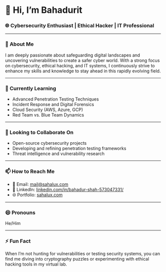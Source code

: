 # 👋 Hi, I’m **Bahadurit**  
### 🌐 Cybersecurity Enthusiast | Ethical Hacker | IT Professional  

---

### 👀 **About Me**  
I am deeply passionate about safeguarding digital landscapes and uncovering vulnerabilities to create a safer cyber world. With a strong focus on cybersecurity, ethical hacking, and IT systems, I continuously strive to enhance my skills and knowledge to stay ahead in this rapidly evolving field.  

---

### 🌱 **Currently Learning**  
- Advanced Penetration Testing Techniques  
- Incident Response and Digital Forensics  
- Cloud Security (AWS, Azure, GCP)  
- Red Team vs. Blue Team Dynamics  

---

### 💼 **Looking to Collaborate On**  
- Open-source cybersecurity projects  
- Developing and refining penetration testing frameworks  
- Threat intelligence and vulnerability research  

---

### 📫 **How to Reach Me**  
- 📧 Email: [mail@sahalux.com](mailto:mail@sahalux.com)  
- 💼 LinkedIn: [linkedin.com/in/bahadur-shah-573047331/](https://www.linkedin.com/in/bahadur-shah-573047331/)  
- 🌐 Portfolio: [sahalux.com](https://sahalux.com)  

---

### 😄 **Pronouns**  
He/Him  

---

### ⚡ **Fun Fact**  
When I’m not hunting for vulnerabilities or testing security systems, you can find me diving into cryptography puzzles or experimenting with ethical hacking tools in my virtual lab.  
